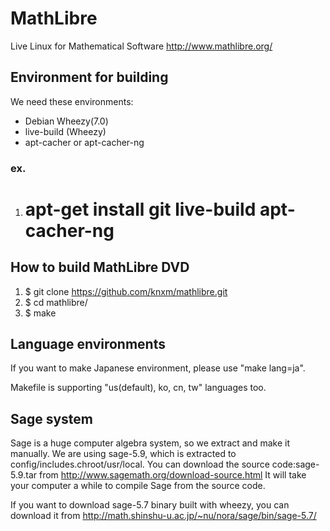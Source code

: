 # MathLibre

Live Linux for Mathematical Software
http://www.mathlibre.org/
 
## Environment for building
We need these environments:
* Debian Wheezy(7.0)
* live-build (Wheezy)
* apt-cacher or apt-cacher-ng

### ex.
1. # apt-get install git live-build apt-cacher-ng

## How to build MathLibre DVD

1. $ git clone https://github.com/knxm/mathlibre.git
1. $ cd mathlibre/
1. $ make

## Language environments
If you want to make Japanese environment,
please use "make lang=ja".

Makefile is supporting "us(default), ko, cn, tw" languages too.

## Sage system
Sage is a huge computer algebra system, so we extract and make it manually.
We are using sage-5.9, which is extracted to config/includes.chroot/usr/local.
You can download the source code:sage-5.9.tar from
http://www.sagemath.org/download-source.html
It will take your computer a while to compile Sage from the source code.

If you want to download sage-5.7 binary built with wheezy,
you can download it from
http://math.shinshu-u.ac.jp/~nu/nora/sage/bin/sage-5.7/
